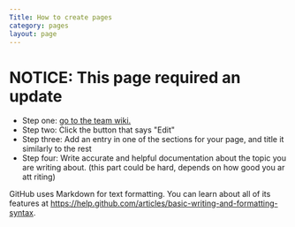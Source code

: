 ```yaml
---
Title: How to create pages
category: pages
layout: page
---
```


# NOTICE: This page required an update

- Step one: [go to the team wiki.](../)
- Step two: Click the button that says "Edit"
- Step three: Add an entry in one of the sections for your page, and title it similarly to the rest
- Step four: Write accurate and helpful documentation about the topic you are writing about. (this part could be hard, depends on how good you ar att riting)

GitHub uses Markdown for text formatting. You can learn about all of its features at https://help.github.com/articles/basic-writing-and-formatting-syntax.